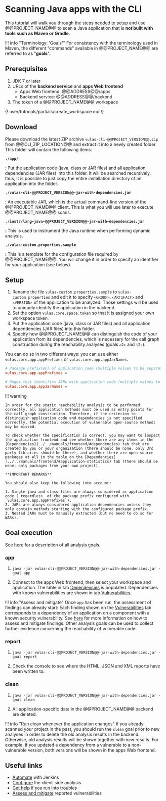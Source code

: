 # Scanning Java apps with the CLI

This tutorial will walk you through the steps needed to setup and use @@PROJECT_NAME@@ to scan
a Java application that is **not built with tools such as Maven or Gradle**.

!!! info "Terminology: 'Goals'"
    For consistency with the terminology used in Maven, the different "commands" available in @@PROJECT_NAME@@
    are referred to as "**goals**".

## Prerequisites

1. JDK 7 or later
2. URLs of the **backend service** and **apps Web frontend**
    - Apps Web frontend: @@ADDRESS@@/apps
    - Backend service: @@ADDRESS@@/backend
3. The token of a @@PROJECT_NAME@@ workspace

{! user/tutorials/partials/create_workspace.md !}

## Download

Please download the latest ZIP archive `vulas-cli-@@PROJECT_VERSION@@.zip` from @@CLI_ZIP_LOCATION@@ and extract it into a newly created folder.
This folder will contain the following items:

**`./app/`**

: Put the application code (java, class or JAR files) and all application dependencies (JAR files) into this folder. It will be searched recursively, thus, it is possible to just copy the entire installation directory of an application into the folder.

**`./vulas-cli-@@PROJECT_VERSION@@-jar-with-dependencies.jar`**

: An executable JAR, which is the actual command-line version of the @@PROJECT_NAME@@ client. This is what you will use later to execute @@PROJECT_NAME@@ scans.

**`./instr/lang-java-@@PROJECT_VERSION@@-jar-with-dependencies.jar`**

: This is used to instrument the Java runtime when performing dynamic analysis.

**`./vulas-custom.properties.sample`**

: This is a template for the configuration file required by @@PROJECT_NAME@@. You will change it in order to specify an identifier for your application (see below).

## Setup

1. Rename the file `vulas-custom.properties.sample` to `vulas-custom.properties` and edit it to specify `<GROUP>`, `<ARTIFACT>` and `<VERSION>` of the application to be analyzed. Those settings will be used to uniquely identify the application in the backend.
2. Set the option `vulas.core.space.token` so that it is assigned your own workspace token.
3. Put the application code (java, class or JAR files) and all application dependencies (JAR files) into this folder.
4. Specify how @@PROJECT_NAME@@ can distinguish the code of your application from its dependencies, which is necessary for the call graph construction during the reachability analyses (goals `a2c` and `t2c`).

You can do so in two different ways: you can use either `vulas.core.app.appPrefixes` or `vulas.core.app.appJarNames`.

```ini
# Package prefix(es) of application code (multiple values to be separated by comma), only relevant for CLI
vulas.core.app.appPrefixes =

# Regex that identifies JARs with application code (multiple values to be separated by comma), only relevant for CLI
vulas.core.app.appJarNames =
```

!!! warning

    In order for the static reachability analysis to be performed correctly, all application methods must be used as entry points for the call graph construction. Therefore, if the criterion to distinguish application code and dependencies is not specified correctly, the potential execution of vulnerable open-source methods may be missed.

    To check whether the specification is correct, you may want to inspect the application frontend and see whether there are any items in the [Dependencies](../../manuals/frontend/#dependencies) tab that are created by you or your organization (there should be none, only 3rd party libraries should be there), and whether there are open-source packages at all in the table on the [Dependencies](../../manuals/frontend/#application-statistics) tab (there should be none, only packages from your own project).

    **IMPORTANT REMARKS**

    You should also keep the following into account:

    1. Single java and class files are always considered as application code (_regardless_ of the package prefix configured with `vulas.core.app.appPrefixes`).
    2. JARs are always considered application dependencies unless they only contain methods starting with the configured package prefix.
    3. Nested JARs must be manually extracted (but no need to do so for WARs).

## Goal execution

See [here](../../manuals/analysis/) for a description of all analysis goals.

### app

1. `java -jar vulas-cli-@@PROJECT_VERSION@@-jar-with-dependencies.jar -goal app`

2. Connect to the apps Web frontend, then select your workspace and application. The table in tab [Dependencies](../../manuals/frontend/#dependencies) is populated. Dependencies with known vulnerabilities are shown in tab [Vulnerabilities](../../manuals/frontend/#vulnerabilities).

!!! info "Assess and mitigate"
    Once `app` has been run, the assessment of findings can already start: Each finding shown on the [Vulnerabilities](../../manuals/frontend/#vulnerabilities) tab corresponds to a dependency of an application on a component with a known security vulnerability. See [here](../../manuals/assess_and_mitigate/) for more information on how to assess and mitigate findings. Other analysis goals can be used to collect further evidence concerning the reachability of vulnerable code.

### report

1. `java -jar vulas-cli-@@PROJECT_VERSION@@-jar-with-dependencies.jar -goal report`

2. Check the console to see where the HTML, JSON and XML reports have been written to.

### clean

1. `java -jar vulas-cli-@@PROJECT_VERSION@@-jar-with-dependencies.jar -goal clean`

2. All application-specific data in the @@PROJECT_NAME@@ backend are deleted.

!!! info "Run clean whenever the application changes"
    If you already scanned your project in the past, you should run the `clean` goal prior to new analyses in order to delete the old analysis results in the backend. Otherwise, old analysis results will be shown together with new results. For example, if you updated a dependency from a vulnerable to a non-vulnerable version, both versions will be shown in the apps Web frontend.

## Useful links

- [Automate](../../tutorials/jenkins_howto) with Jenkins
- [Configure](../../manuals/setup/) the client-side analysis
- [Get help](../../support) if you run into troubles
- [Assess and mitigate](../../manuals/assess_and_mitigate) reported vulnerabilities
